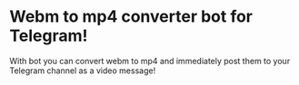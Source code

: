 # Webm to mp4 converter bot for Telegram!
With bot you can convert webm to mp4 and immediately post them to your Telegram channel as a video message!
